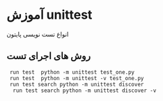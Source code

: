 # آموزش unittest

انواع تست نویسی پایتون

 <h2>روش های اجرای تست</h2>
<code> run test  python -m unittest test_one.py </code><br>
<code> run test  python -m unittest -v test_one.py</code><br>
<code> run test search python -m unittest discover</code><br>
<code>  run test search python -m unittest discover -v</code>

